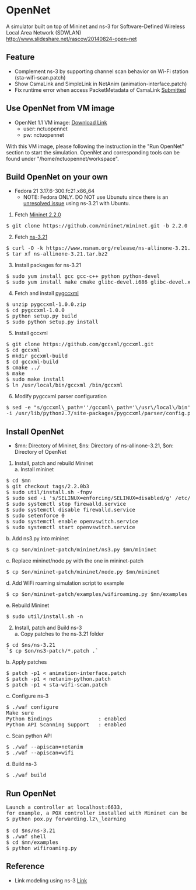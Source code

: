 OpenNet
=======
A simulator built on top of Mininet and ns-3 for Software-Defined Wireless Local Area Network (SDWLAN)<br/>
http://www.slideshare.net/rascov/20140824-open-net

Feature
-------
* Complement ns-3 by supporting channel scan behavior on Wi-Fi station (sta-wifi-scan.patch)
* Show CsmaLink and SimpleLink in NetAnim (animation-interface.patch)
* Fix runtime error when access PacketMetadata of CsmaLink [Submitted](https://www.nsnam.org/bugzilla/show_bug.cgi?id=1787, "ns-3 bugzilla issue 1787")

Use OpenNet from VM image
-------------------------
* OpenNet 1.1 VM image: [Download Link](http://win.cs.nctu.edu.tw/opennet-1.1.zip)
    - user: nctuopennet
    - pw: nctuopennet

With this VM image, please following the instruction in the "Run OpenNet"<br/>
section to start the simulation.
OpenNet and corresponding tools can be found under "/home/nctuopennet/workspace".<br/>

Build OpenNet on your own
-------------------------
* Fedora 21 3.17.6-300.fc21.x86\_64
  - NOTE: Fedora ONLY. DO NOT use Ubunutu since there is an [unresolved issue](https://www.nsnam.org/bugzilla/show_bug.cgi?id=1990) using ns-3.21 with Ubuntu.
1. Fetch [Mininet 2.2.0](https://github.com/mininet/mininet "Mininet") <br/>
<pre>$ git clone https://github.com/mininet/mininet.git -b 2.2.0</pre>
2. Fetch [ns-3.21](http://www.nsnam.org/ns-3-21 "ns-3.21") <br/>
<pre>
$ curl -O -k https://www.nsnam.org/release/ns-allinone-3.21.tar.bz2
$ tar xf ns-allinone-3.21.tar.bz2
</pre>
3. Install packages for ns-3.21 <br/>
<pre>
$ sudo yum install gcc gcc-c++ python python-devel
$ sudo yum install make cmake glibc-devel.i686 glibc-devel.x86\_64
</pre>
4. Fetch and install [pygccxml](http://sourceforge.net/projects/pygccxml/files/pygccxml/pygccxml-1.0/pygccxml-1.0.0.zip/download "pygccxml-1.0.0") <br/>
<pre>
$ unzip pygccxml-1.0.0.zip
$ cd pygccxml-1.0.0
$ python setup.py build
$ sudo python setup.py install
</pre>
5. Install gccxml <br/>
<pre>
$ git clone https://github.com/gccxml/gccxml.git
$ cd gccxml
$ mkdir gccxml-build
$ cd gccxml-build
$ cmake ../
$ make
$ sudo make install
$ ln /usr/local/bin/gccxml /bin/gccxml
</pre>
6. Modify pygccxml parser configuration <br/>
<pre>
$ sed -e "s/gccxml\_path=''/gccxml\_path='\/usr\/local\/bin'/" \ 
-i /usr/lib/python2.7/site-packages/pygccxml/parser/config.py
</pre>

Install OpenNet
---------------
* $mn: Directory of Mininet, $ns: Directory of ns-allinone-3.21, $on: Directory of OpenNet
1. Install, patch and rebuild Mininet <br/>
a. Install mininet
<pre>
$ cd $mn
$ git checkout tags/2.2.0b3
$ sudo util/install.sh -fnpv
$ sudo sed -i 's/SELINUX=enforcing/SELINUX=disabled/g' /etc/selinux/config
$ sudo systemctl stop firewalld.service
$ sudo systemctl disable firewalld.service
$ sudo setenforce 0
$ sudo systemctl enable openvswitch.service
$ sudo systemctl start openvswitch.service
</pre>
b. Add ns3.py into mininet
<pre>$ cp $on/mininet-patch/mininet/ns3.py $mn/mininet</pre>
c. Replace mininet/node.py with the one in mininet-patch
<pre>$ cp $on/mininet-patch/mininet/node.py $mn/mininet</pre>
d. Add WiFi roaming simulation script to example
<pre>$ cp $on/mininet-patch/examples/wifiroaming.py $mn/examples</pre>
e. Rebuild Mininet
<pre>$ sudo util/install.sh -n</pre>

2. Install, patch and Build ns-3 <br/>
a. Copy patches to the ns-3.21 folder
<pre>
$ cd $ns/ns-3.21
`$ cp $on/ns3-patch/*.patch .`
</pre>
b. Apply patches
<pre>
$ patch -p1 &lt; animation-interface.patch
$ patch -p1 &lt; netanim-python.patch
$ patch -p1 &lt; sta-wifi-scan.patch
</pre>
c. Configure ns-3
<pre>
$ ./waf configure
Make sure
Python Bindings               : enabled
Python API Scanning Support   : enabled
</pre>
c. Scan python API
<pre>
$ ./waf --apiscan=netanim
$ ./waf --apiscan=wifi
</pre>
d. Build ns-3
<pre>$ ./waf build</pre>

Run OpenNet
-----------
<pre>
Launch a controller at localhost:6633,
for example, a POX controller installed with Mininet can be running with:
$ python pox.py forwarding.l2\_learning

$ cd $ns/ns-3.21
$ ./waf shell
$ cd $mn/examples
$ python wifiroaming.py
</pre>

Reference
---------
* Link modeling using ns-3 [Link](https://github.com/mininet/mininet/wiki/Link-modeling-using-ns-3 "Link modeling using ns-3")
